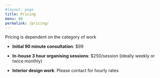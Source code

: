 ```yaml
---
#layout: page
title: Pricing
menu: 40
permalink: /pricing/
---
```


Pricing is dependent on the category of work

- **Initial 90 minute consultation**: $99

- **In-house 3 hour organising sessions**: $250/session (ideally weekly or twice monthly)

- **Interior design work**: Please contact for hourly rates
